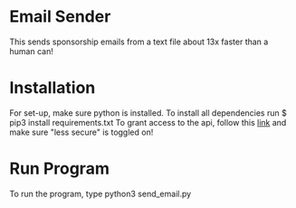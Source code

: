 # Email Sender
This sends sponsorship emails from a text file about 13x faster than a human can! </br>
<h1>Installation</h1>
For set-up, make sure python is installed.
To install all dependencies run $ pip3 install requirements.txt
To grant access to the api, follow this <a href="https://myaccount.google.com/lesssecureapps">link</a> and make sure "less secure" is toggled on!
<h1>Run Program</h1>
To run the program, type python3 send_email.py
